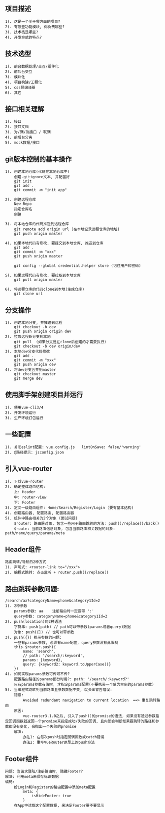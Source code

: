 ## 项目描述
    1). 这是一个关于哪方面的项目?
    2). 有哪些功能模块, 你负责哪些?
    3). 技术栈是哪些?
    4). 开发方式的特点?

## 技术选型
    1). 前台数据处理/交互/组件化
    2). 前后台交互
    3). 模块化
    4). 项目构建/工程化
    5). css预编译器
    6). 其它

## 接口相关理解
    1). 接口
    2). 接口文档
    3). 对/调/测接口 / 联调
    4). 前后台分离
    5). mock数据/接口

## git版本控制的基本操作
    1). 创建本地仓库(代码在本地仓库中)
        创建.gitignore文本, 并配置好
        git init
        git add .
        git commit -m "init app"

    2). 创建远程仓库
        New Repo
        指定仓库名
        创建		

    3). 将本地仓库的代码推送到远程仓库
        git remote add origin url (在本地记录远程仓库的地址)
        git push origin master

    4). 如果本地代码有修改, 要提交到本地仓库, 推送到仓库
        git add .
        git commit -m "xxx"
        git push origin master

        git config --global credential.helper store (记住用户和密码)

    5). 如果远程代码有修改, 要拉取到本地仓库
        git pull origin master

    6). 将远程仓库的代码clone到本地(生成仓库)
        git clone url

## 分支操作
    1). 创建本地分支, 并推送到远程
        git checkout -b dev
        git push origin origin dev
    2). 拉取远程新分支到本地
        git pull  (如果分支是在clone后创建的才需要执行)
        git checkout -b dev origin/dev
    3). 本地dev分支代码修改
        git add .
        git commit -m "xxx"
        git push origin dev
    4). 将dev分支合并到master
        git checkout master
        git merge dev
	
## 使用脚手架创建项目并运行
    1). 使用vue-cli3/4
    2). 开发环境运行
    3). 生产环境打包运行

## 一些配置
    1). 关闭eslint配置: vue.config.js   lintOnSave: false/'warning'
    2). @路径提示: jsconfig.json

## 引入vue-router
    1). 下载vue-router
    2). 确定整体路由结构:
        上: Header
        中: router-view
        下: Footer
    3). 定义一级路由组件: Home/Search/Register/Login (要有基本结构)
    4). 创建路由器, 配置路由, 配置路由器
    5). 组件中路由相关的2个对象 (面试问题)
        $router: 路由器对象, 包含一些用于路由跳转的方法: push()/replace()/back()
        $route: 当前路由信息对象, 包含当前路由相关数据的对象: path/name/query/params/meta

## Header组件
    路由跳转/导航的2种方式
    1). 声明式: <router-link to="/xxx"> 
    2). 编程式跳转: 点击监听 + router.push()/replace()

## 路由跳转参数问题:
    /search/aa?categoryName=phone&category1Id=2
    1). 2种参数
        params参数: aa    注册路由时一定要带 ':'
        query参数: categoryName=phone&category1Id=2
    2). push(location)的2种语法
        字符串: push(path) // path可以带参数(params或者query)数据
        对象: push({}) // 也可以带参数
    3). push({}) 携带参数的问题:
        一旦有params参数, 必须有name配置, query参数没有此限制
        this.$router.push({
            name: 'search', 
            // path: '/search/:keyword',
            params: {keyword},
            query: {keyword2: keyword.toUpperCase()}
        })
    4). 如何实现params参数可传可不传?
        配置路由路径的params部分时用?: path: '/search/:keyword?'
        只有params参数有值时, 才指定params配置(不要携带一个值为空串的params参数)
    5). 当编程式跳转到当前路由且参数数据不变, 就会出警告错误:
        错误: 
            Avoided redundant navigation to current location  ==> 重复跳转路由
        原因: 
            vue-router3.1.0之后, 引入了push()的promise的语法, 如果没有通过参数指定回调函数就返回一个promise来指定成功/失败的回调, 且内部会判断如果要跳转的路径和参数都没有变化, 会抛出一个失败的promise
        解决:
            办法1: 在每次push时指定回调函数或catch错误
            办法2: 重写VueRouter原型上的push方法
    
## Footer组件
    问题: 当请求登陆/注册路由时, 隐藏Footer?
    解决: 利用meta来保存标识数据
    编码:
        给Login和Register的路由配置中添加meta配置
            meta: {
                isHideFooter: true
            }
        在App中读取这个配置数据, 来决定Footer要不要显示
